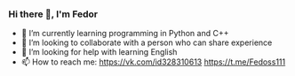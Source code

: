 ### Hi there 👋, I'm Fedor

- 🌱 I’m currently learning programming in Python and C++
- 👯 I’m looking to collaborate with a person who can share experience
- 🤔 I’m looking for help with learning English
- 📫 How to reach me: https://vk.com/id328310613
                      https://t.me/Fedoss111

<!--
**FiodorSemenov/FiodorSemenov** is a ✨ _special_ ✨ repository because its `README.md` (this file) appears on your GitHub profile.

Here are some ideas to get you started:

- 🌱 I’m currently learning programming in Python and C++
- 👯 I’m looking to collaborate with a person who can share experience
- 🤔 I’m looking for help with learning English
- 📫 How to reach me: https://vk.com/id328310613
                      https://t.me/Fedoss111
- 😄 Pronouns: he/him
- ⚡ Fun fact: 
-->
